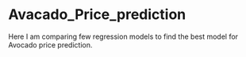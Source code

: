 # Avacado_Price_prediction
Here I am comparing few regression models to find the best model for Avocado price prediction.
